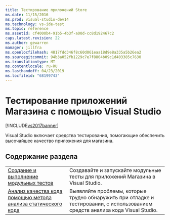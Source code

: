 ```yaml
---
title: Тестирование приложений Store
ms.date: 11/15/2016
ms.prod: visual-studio-dev14
ms.technology: vs-ide-test
ms.topic: reference
ms.assetid: cf4000b4-91b5-4b3f-a00d-cc8d192467c2
caps.latest.revision: 22
ms.author: gewarren
manager: jillfra
ms.openlocfilehash: 4817fdd346f8c60d061eaa18d9e8a335a5b26ea2
ms.sourcegitcommit: 94b3a052fb1229c7e7f8804b09c1d403385c7630
ms.translationtype: MT
ms.contentlocale: ru-RU
ms.lasthandoff: 04/23/2019
ms.locfileid: "68199743"
---
```

# <a name="testing-store-apps-with-visual-studio"></a>Тестирование приложений Магазина с помощью Visual Studio

[!INCLUDE[vs2017banner](../includes/vs2017banner.md)]

Visual Studio включает средства тестирования, помогающие обеспечить высочайшее качество приложения для магазина.

## <a name="in-this-section"></a>Содержание раздела

|||
|-|-|
|[Создание и выполнение модульных тестов](../test/create-and-run-unit-tests-for-a-store-app-in-visual-studio.md)|Создавайте и запускайте модульные тесты для приложений Магазина в Visual Studio.|
|[Анализ качества кода помощью метода анализа статического кода](../test/analyze-the-code-quality-of-store-apps-using-visual-studio-static-code-analysis.md)|Выявляйте проблемы, которые трудно обнаружить при отладке и тестировании, с использованием средств анализа кода Visual Studio.|